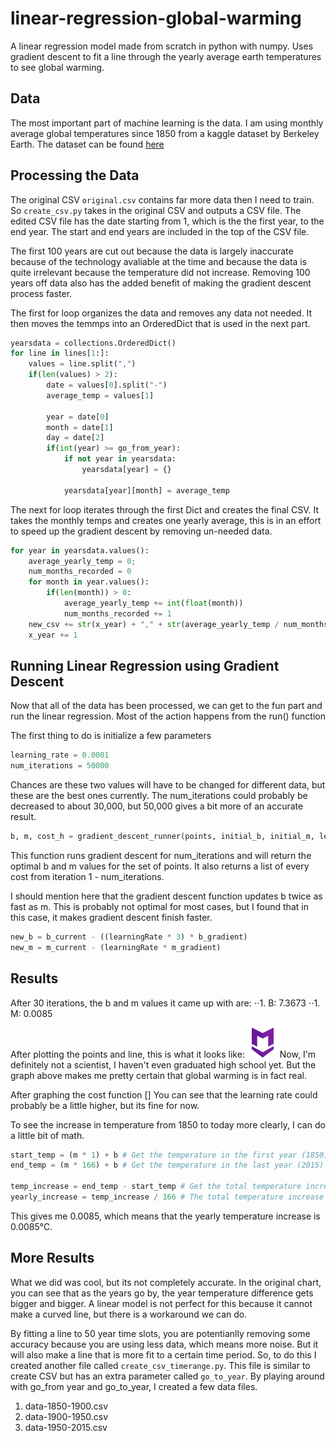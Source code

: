 # linear-regression-global-warming
A linear regression model made from scratch in python with numpy. Uses gradient descent to fit a line through the yearly average earth temperatures to see global warming.

## Data
The most important part of machine learning is the data. I am using monthly average global temperatures since 1850 from a kaggle dataset by Berkeley Earth. The dataset can be found [here](https://www.kaggle.com/berkeleyearth/climate-change-earth-surface-temperature-data)


## Processing the Data
The original CSV `original.csv` contains far more data then I need to train. So `create_csv.py` takes in the original CSV and outputs a CSV file. The edited CSV file has the date starting from 1, which is the the first year, to the end year. The start and end years are included in the top of the CSV file.

The first 100 years are cut out because the data is largely inaccurate because of the technology avaliable at the time and because the data is quite irrelevant because the temperature did not increase. Removing 100 years off data also has the added benefit of making the gradient descent process faster.

The first for loop organizes the data and removes any data not needed. It then moves the temmps into an OrderedDict that is used in the next part.
```python
yearsdata = collections.OrderedDict()
for line in lines[1:]:
    values = line.split(",")
    if(len(values) > 2):
        date = values[0].split("-")
        average_temp = values[1]

        year = date[0]
        month = date[1]
        day = date[2]
        if(int(year) >= go_from_year):
            if not year in yearsdata:
                yearsdata[year] = {}

            yearsdata[year][month] = average_temp
```

The next for loop iterates through the first Dict and creates the final CSV. It takes the monthly temps and creates one yearly average, this is in an effort to speed up the gradient descent by removing un-needed data.
```python
for year in yearsdata.values():
    average_yearly_temp = 0;
    num_months_recorded = 0
    for month in year.values():
        if(len(month)) > 0:
            average_yearly_temp += int(float(month))
            num_months_recorded += 1
    new_csv += str(x_year) + "," + str(average_yearly_temp / num_months_recorded) + "\n"
    x_year += 1
```

## Running Linear Regression using Gradient Descent
Now that all of the data has been processed, we can get to the fun part and run the linear regression. Most of the action happens from the run() function

The first thing to do is initialize a few parameters
```python
learning_rate = 0.0001
num_iterations = 50000
```
Chances are these two values will have to be changed for different data, but these are the best ones currently. The num_iterations could probably be decreased to about 30,000, but 50,000 gives a bit more of an accurate result.

```python
b, m, cost_h = gradient_descent_runner(points, initial_b, initial_m, learning_rate, num_iterations)
```
This function runs gradient descent for num_iterations and will return the optimal b and m values for the set of points. It also returns a list of every cost from iteration 1 - num_iterations.

I should mention here that the gradient descent function updates b twice as fast as m. This is probably not optimal for most cases, but I found that in this case, it makes gradient descent finish faster.
```python
new_b = b_current - ((learningRate * 3) * b_gradient)
new_m = m_current - (learningRate * m_gradient)
```

## Results
After 30 iterations, the b and m values it came up with are:
⋅⋅1. B: 7.3673
⋅⋅1. M: 0.0085

After plotting the points and line, this is what it looks like:
![alt text](https://github.com/adam-p/markdown-here/raw/master/src/common/images/icon48.png "Logo Title Text 1")
Now, I'm definitely not a scientist, I haven't even graduated high school yet. But the graph above makes me pretty certain that global warming is in fact real.

After graphing the cost function
[]
You can see that the learning rate could probably be a little higher, but its fine for now.

To see the increase in temperature from 1850 to today more clearly, I can do a little bit of math.
```python
start_temp = (m * 1) + b # Get the temperature in the first year (1850)
end_temp = (m * 166) + b # Get the temperature in the last year (2015) 

temp_increase = end_temp - start_temp # Get the total temperature increase from the first year to the last
yearly_increase = temp_increase / 166 # The total temperature increase by the number of years, to find the yearly temp increase
```
This gives me 0.0085, which means that the yearly temperature increase is 0.0085°C.

## More Results
What we did was cool, but its not completely accurate. In the original chart, you can see that as the years go by, the year temperature difference gets bigger and bigger. A linear model is not perfect for this because it cannot make a curved line, but there is a workaround we can do.

By fitting a line to 50 year time slots, you are potentianlly removing some accuracy because you are using less data, which means more noise. But it will also make a line that is more fit to a certain time period. So, to do this I created another file called `create_csv_timerange.py`. This file is similar to create CSV but has an extra parameter called `go_to_year`. By playing around with go_from year and go_to_year, I created a few data files.

1. data-1850-1900.csv
2. data-1900-1950.csv
3. data-1950-2015.csv

